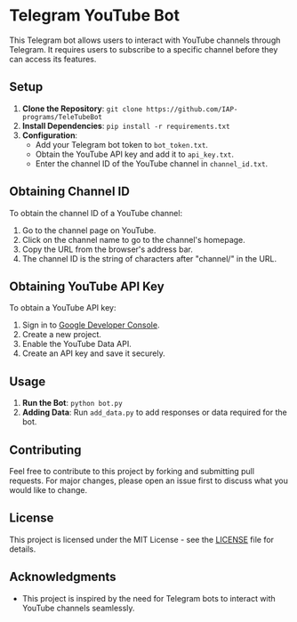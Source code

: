 # Telegram YouTube Bot

This Telegram bot allows users to interact with YouTube channels through Telegram. It requires users to subscribe to a specific channel before they can access its features.

## Setup
1. **Clone the Repository**: `git clone https://github.com/IAP-programs/TeleTubeBot`
2. **Install Dependencies**: `pip install -r requirements.txt`
3. **Configuration**:
   - Add your Telegram bot token to `bot_token.txt`.
   - Obtain the YouTube API key and add it to `api_key.txt`.
   - Enter the channel ID of the YouTube channel in `channel_id.txt`.

## Obtaining Channel ID
To obtain the channel ID of a YouTube channel:
1. Go to the channel page on YouTube.
2. Click on the channel name to go to the channel's homepage.
3. Copy the URL from the browser's address bar.
4. The channel ID is the string of characters after "channel/" in the URL.

## Obtaining YouTube API Key
To obtain a YouTube API key:
1. Sign in to [Google Developer Console](https://console.developers.google.com/).
2. Create a new project.
3. Enable the YouTube Data API.
4. Create an API key and save it securely.

## Usage
1. **Run the Bot**: `python bot.py`
2. **Adding Data**: Run `add_data.py` to add responses or data required for the bot.

## Contributing
Feel free to contribute to this project by forking and submitting pull requests. For major changes, please open an issue first to discuss what you would like to change.

## License
This project is licensed under the MIT License - see the [LICENSE](LICENSE) file for details.

## Acknowledgments
- This project is inspired by the need for Telegram bots to interact with YouTube channels seamlessly.
